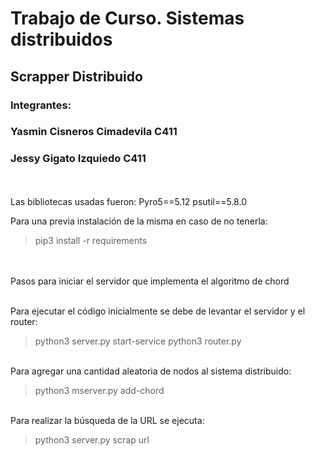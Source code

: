 # Trabajo de Curso. Sistemas distribuidos

## Scrapper Distribuido
### Integrantes:
### Yasmin Cisneros Cimadevila C411
### Jessy Gigato Izquiedo C411
\
\
Las bibliotecas usadas fueron:
Pyro5==5.12
psutil==5.8.0

Para una previa instalación de la misma en caso de no tenerla:

> pip3 install -r requirements


\
\
Pasos para iniciar el servidor que implementa el algoritmo de chord

\
Para ejecutar el código inicialmente se debe de levantar el servidor y el router:

> python3 server.py start-service
> python3 router.py 

\
Para agregar una cantidad aleatoria de nodos al sistema distribuido:

> python3 mserver.py add-chord

\
Para realizar la búsqueda  de la URL se ejecuta:

> python3 server.py scrap url

